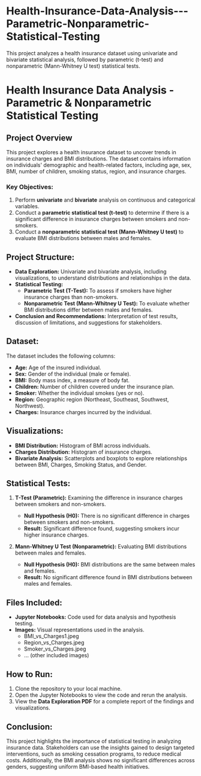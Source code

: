 # Health-Insurance-Data-Analysis---Parametric-Nonparametric-Statistical-Testing
This project analyzes a health insurance dataset using univariate and bivariate statistical analysis, followed by parametric (t-test) and nonparametric (Mann-Whitney U test) statistical tests.

# Health Insurance Data Analysis - Parametric & Nonparametric Statistical Testing

## Project Overview
This project explores a health insurance dataset to uncover trends in insurance charges and BMI distributions. The dataset contains information on individuals' demographic and health-related factors, including age, sex, BMI, number of children, smoking status, region, and insurance charges.

### Key Objectives:
1. Perform **univariate** and **bivariate** analysis on continuous and categorical variables.
2. Conduct a **parametric statistical test (t-test)** to determine if there is a significant difference in insurance charges between smokers and non-smokers.
3. Conduct a **nonparametric statistical test (Mann-Whitney U test)** to evaluate BMI distributions between males and females.

## Project Structure:
- **Data Exploration:** Univariate and bivariate analysis, including visualizations, to understand distributions and relationships in the data.
- **Statistical Testing:**
  - **Parametric Test (T-Test):** To assess if smokers have higher insurance charges than non-smokers.
  - **Nonparametric Test (Mann-Whitney U Test):** To evaluate whether BMI distributions differ between males and females.
- **Conclusion and Recommendations:** Interpretation of test results, discussion of limitations, and suggestions for stakeholders.

## Dataset:
The dataset includes the following columns:
- **Age:** Age of the insured individual.
- **Sex:** Gender of the individual (male or female).
- **BMI:** Body mass index, a measure of body fat.
- **Children:** Number of children covered under the insurance plan.
- **Smoker:** Whether the individual smokes (yes or no).
- **Region:** Geographic region (Northeast, Southeast, Southwest, Northwest).
- **Charges:** Insurance charges incurred by the individual.

## Visualizations:
- **BMI Distribution:** Histogram of BMI across individuals.
- **Charges Distribution:** Histogram of insurance charges.
- **Bivariate Analysis:** Scatterplots and boxplots to explore relationships between BMI, Charges, Smoking Status, and Gender.

## Statistical Tests:
1. **T-Test (Parametric):** Examining the difference in insurance charges between smokers and non-smokers.
   - **Null Hypothesis (H0):** There is no significant difference in charges between smokers and non-smokers.
   - **Result:** Significant difference found, suggesting smokers incur higher insurance charges.
   
2. **Mann-Whitney U Test (Nonparametric):** Evaluating BMI distributions between males and females.
   - **Null Hypothesis (H0):** BMI distributions are the same between males and females.
   - **Result:** No significant difference found in BMI distributions between males and females.

## Files Included:
- **Jupyter Notebooks:** Code used for data analysis and hypothesis testing.
- **Images:** Visual representations used in the analysis.
  - BMI_vs_Charges1.jpeg
  - Region_vs_Charges.jpeg
  - Smoker_vs_Charges.jpeg
  - ... (other included images)

## How to Run:
1. Clone the repository to your local machine.
2. Open the Jupyter Notebooks to view the code and rerun the analysis.
3. View the **Data Exploration PDF** for a complete report of the findings and visualizations.

## Conclusion:
This project highlights the importance of statistical testing in analyzing insurance data. Stakeholders can use the insights gained to design targeted interventions, such as smoking cessation programs, to reduce medical costs. Additionally, the BMI analysis shows no significant differences across genders, suggesting uniform BMI-based health initiatives.
